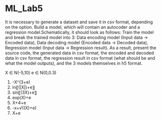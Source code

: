 # ML_Lab5
It is necessary to generate a dataset and save it in csv format, depending on the option. Build a model, which will contain an autocoder and a regression model.Schematically, it should look as follows: 
Train the model and break the trained model into 3: 
  Data encoding model (Input data -> Encoded data), 
  Data decoding model (Encoded data -> Decoded data),
  Regression model (Input data -> Regression result). 
As a result, present the source code, the generated data in csv format, the encoded and decoded data in csv format, the regression result in csv format (what should be and what the model outputs), and the 3 models themselves in h5 format.

X ∈ N(-5,10)
e ∈ N(0,0.3)

1. -X^(3+e)	
2. ln⁡〖(|X|)+e〗	
3. sin⁡〖(3X)+e〗	
4. exp(X)+e	
5. X+4+e	
6. -x+√((X)+e)	
7. X+e

